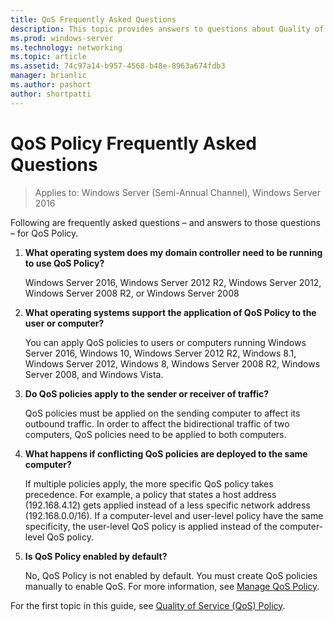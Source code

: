 ```yaml
---
title: QoS Frequently Asked Questions
description: This topic provides answers to questions about Quality of Service (QoS) Policy in Windows Server 2016.
ms.prod: windows-server
ms.technology: networking
ms.topic: article
ms.assetid: 74c97a14-b957-4568-b48e-8963a674fdb3
manager: brianlic
ms.author: pashort
author: shortpatti
---
```


# QoS Policy Frequently Asked Questions

>Applies to: Windows Server (Semi-Annual Channel), Windows Server 2016

Following are frequently asked questions – and answers to those questions – for QoS Policy.
  
1.  **What operating system does my domain controller need to be running to use QoS Policy?**
  
     Windows Server 2016, Windows Server 2012 R2, Windows Server 2012, Windows Server 2008 R2, or Windows Server 2008

2.  **What operating systems support the application of QoS Policy to the user or computer?**

     You can apply QoS policies to users or computers running Windows Server 2016, Windows 10, Windows Server 2012 R2, Windows 8.1, Windows Server 2012, Windows 8, Windows Server 2008 R2, Windows Server 2008, and Windows Vista.

3.  **Do QoS policies apply to the sender or receiver of traffic?**

     QoS policies must be applied on the sending computer to affect its outbound traffic. In order to affect the bidirectional traffic of two computers, QoS policies need to be applied to both computers.

4.  **What happens if conflicting QoS policies are deployed to the same computer?**  
  
     If multiple policies apply, the more specific QoS policy takes precedence. For example, a policy that states a host address (192.168.4.12) gets applied instead of a less specific network address (192.168.0.0/16). If a computer-level and user-level policy have the same specificity, the user-level QoS policy is applied instead of the computer-level QoS policy. 

5.  **Is QoS Policy enabled by default?**

     No, QoS Policy is not enabled by default. You must create QoS policies manually to enable QoS.  For more information, see [Manage QoS Policy](qos-policy-manage.md).

For the first topic in this guide, see [Quality of Service (QoS) Policy](qos-policy-top.md).
